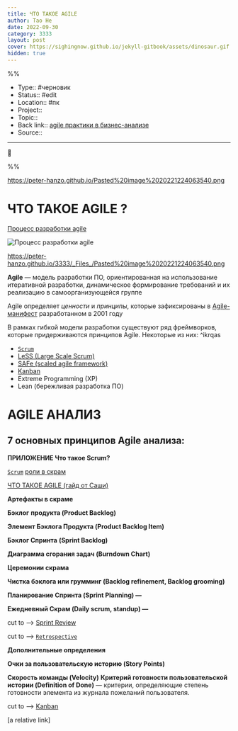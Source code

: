 ```yaml
---
title: ЧТО ТАКОЕ AGILE
author: Tao He
date: 2022-09-30
category: 3333
layout: post
cover: https://sighingnow.github.io/jekyll-gitbook/assets/dinosaur.gif
hidden: true
---
```




%%


- Type:: #черновик
- Status:: #edit 
- Location:: #пк
- Project:: 
- Topic:: 
- Back link:: [agile практики в бизнес-анализе](agile%20практики%20в%20бизнес-анализе.md)
- Source:: 
____________
🔻​


%%

https://peter-hanzo.github.io/Pasted%20image%2020221224063540.png

# ЧТО ТАКОЕ AGILE ?


[Процесс разработки agile](/bar/)


![Процесс разработки agile](Pasted%20image%2020221224063540.png)



https://peter-hanzo.github.io/3333/_Files_/Pasted%20image%2020221224063540.png

**Agile**  —  модель  разработки  ПО,  ориентированная  на  использование итеративной разработки, динамическое формирование требований и их реализацию в самоорганизующейся группе

Agile определяет *ценности* и *принципы*, которые зафиксированы в [Agile-манифест](Agile-манифест.md) разработанном в 2001 году

В  рамках  гибкой  модели  разработки  существуют  ряд   фреймворков,  которые придерживаются  принципов Agile. Некоторые из них: ^ikrqas
- [`Scrum`](/`Scrum`.md)
- [ LeSS (Large Scale Scrum)](https://less.works/less/framework/index.html)
- [ SAFe (scaled agile framework) ](https://www.scaledagileframework.com/)
- [Kanban](Kanban.md)
- Extreme Programming (XP)
- Lean (бережливая разработка ПО)

# AGILE АНАЛИЗ

## 7 основных принципов Agile анализа: 



**ПРИЛОЖЕНИЕ Что такое Scrum?** 

[`Scrum`](/`Scrum`.md)
[роли в скрам](/`Scrum`.md#^f43ugz)

[ЧТО ТАКОЕ AGILE (гайд от Саши)](ЧТО%20ТАКОЕ%20AGILE%20(гайд%20от%20Саши).md#^ikrqas)

**Артефакты в скраме** 

**Бэклог**  **продукта  (Product  Backlog)** 

**Элемент Бэклога Продукта (Product Backlog Item)** 

**Бэклог  Спринта**  **(Sprint  Backlog)** 

**Диаграмма  сгорания  задач  (Burndown  Chart)** 



**Церемонии скрама** 

**Чистка бэклога или грумминг (Backlog refinement, Backlog grooming)** 

**Планирование Спринта (Sprint Planning) —**

**Ежедневный  Скрам  (Daily  scrum,  standup)  —**  

cut to --> [Sprint Review](Sprint%20Review.md)

cut to --> [`Retrospective`](`Retrospective`.md)

**Дополнительные определения** 

**Очки за пользовательскую историю (Story Points)** 

**Скорость команды (Velocity)** 
**Критерий  готовности  пользовательской  истории  (Definition  of  Done)**  —  критерии, определяющие степень готовности элемента из журнала пожеланий пользователя. 

cut to --> [Kanban](Kanban.md)


[a relative link] 


